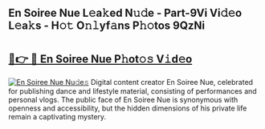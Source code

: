 ## En Soiree Nue L𝚎a𝚔ed N𝚞𝚍e - Part-9Vi Vi𝚍𝚎o L𝚎a𝚔s - H𝚘𝚝 O𝚗𝚕yf𝚊ns P𝚑𝚘tos 9QzNi

# <h2><a href="http://kf1ijy.oniu.top/?m=En+Soiree+Nue">🔗👉 🔴 En Soiree Nue P𝚑ot𝚘𝚜 V𝚒d𝚎o</a></h2>

[![En Soiree Nue Nu𝚍e𝚜](https://i.imgur.com/0qMVB7G.gif)](http://kf1ijy.oniu.top/?m=En+Soiree+Nue)
Digital content creator En Soiree Nue, celebrated for publishing dance and lifestyle material, consisting of performances and personal vlogs. The public face of En Soiree Nue is synonymous with openness and accessibility, but the hidden dimensions of his private life remain a captivating mystery.  
